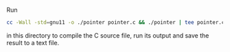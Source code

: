 Run

```sh
cc -Wall -std=gnu11 -o ./pointer pointer.c && ./pointer | tee pointer.c.output.txt
```

in this directory to compile the C source file, run its output and save the result to a text file.
